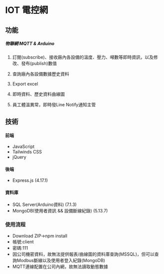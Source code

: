 # IOT 電控網

## 功能
##### 物聯網 MQTT & Arduino
1. 訂閱(subscribe)、接收廠內各設備的溫度、壓力、噸數等即時資訊，以及修改、發布(publish)數值

2. 查詢廠內各設備數據歷史資料

3. Export excel

4. 即時資料、歷史資料曲線圖

5. 員工體溫異常，即時發Line Notify通知主管

## 技術
#### 前端
- JavaScript
- Tailwinds CSS
- jQuery

#### 後端
- Express.js (4.17.1)

#### 資料庫
- SQL Server(Arduino資料) (7.1.3)
- MongoDB(使用者資訊 && 設備斷線紀錄) (5.13.7)

### 使用流程
- Download ZIP->npm install
- 帳號:client
- 密碼:111
- 因公司機密資料，故無法提供報表/曲線圖的資料庫查詢(MSSQL)，但可以查詢Modbus斷線以及使用者登入紀錄(MongoDB)
- MQTT連線配置在公司內網，故無法讀取動態數據
